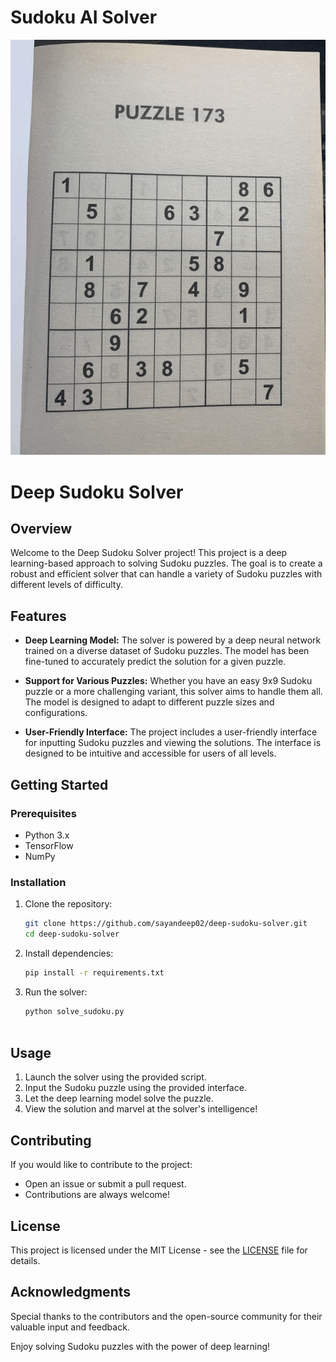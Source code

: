 
# Sudoku AI Solver

<p align='center'>
    <img src='docs/images/sudoku-ai-solver.gif'>
</p>




# Deep Sudoku Solver

## Overview

Welcome to the Deep Sudoku Solver project! This project is a deep learning-based approach to solving Sudoku puzzles. The goal is to create a robust and efficient solver that can handle a variety of Sudoku puzzles with different levels of difficulty.

## Features

- **Deep Learning Model:** The solver is powered by a deep neural network trained on a diverse dataset of Sudoku puzzles. The model has been fine-tuned to accurately predict the solution for a given puzzle.

- **Support for Various Puzzles:** Whether you have an easy 9x9 Sudoku puzzle or a more challenging variant, this solver aims to handle them all. The model is designed to adapt to different puzzle sizes and configurations.

- **User-Friendly Interface:** The project includes a user-friendly interface for inputting Sudoku puzzles and viewing the solutions. The interface is designed to be intuitive and accessible for users of all levels.

## Getting Started

### Prerequisites

- Python 3.x
- TensorFlow
- NumPy

### Installation

1. Clone the repository:

   ```bash
   git clone https://github.com/sayandeep02/deep-sudoku-solver.git
   cd deep-sudoku-solver
2. Install dependencies:

    ```bash
    pip install -r requirements.txt
3. Run the solver:

    ```bash
    python solve_sudoku.py



## Usage

1. Launch the solver using the provided script.
2. Input the Sudoku puzzle using the provided interface.
3. Let the deep learning model solve the puzzle.
4. View the solution and marvel at the solver's intelligence!

## Contributing

If you would like to contribute to the project:
- Open an issue or submit a pull request.
- Contributions are always welcome!

## License

This project is licensed under the MIT License - see the [LICENSE](LICENSE) file for details.

## Acknowledgments

Special thanks to the contributors and the open-source community for their valuable input and feedback.

Enjoy solving Sudoku puzzles with the power of deep learning!
